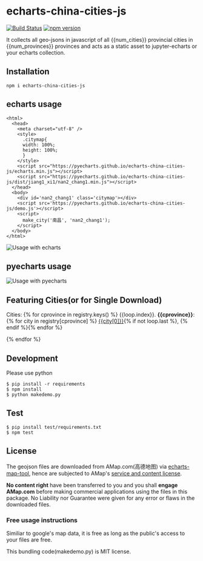 # echarts-china-cities-js

[![Build Status](https://travis-ci.org/pyecharts/echarts-china-cities-js.svg?branch=master)](https://travis-ci.org/pyecharts/echarts-china-cities-js) [![npm version](https://badge.fury.io/js/echarts-china-cities-js.svg)](https://badge.fury.io/js/echarts-china-cities-js)

It collects all geo-jsons in javascript of all {{num_cities}} provincial cities
in {{num_provinces}} provinces and acts as a static asset to jupyter-echarts or your
echarts collection.


## Installation

```
npm i echarts-china-cities-js
```

## echarts usage

```
<html>
  <head>
    <meta charset="utf-8" />
	<style>
	  .citymap{
	  width: 100%;
	  height: 100%;
	  }
	</style>
  	<script src="https://pyecharts.github.io/echarts-china-cities-js/echarts.min.js"></script>
	<script src="https://pyecharts.github.io/echarts-china-cities-js/dist/jiang1_xi1/nan2_chang1.min.js"></script>
  </head>
  <body>
	<div id='nan2_chang1' class='citymap'></div>
	<script src='https://pyecharts.github.io/echarts-china-cities-js/demo.js'></script>
	<script>
	  make_city('南昌', 'nan2_chang1');
	</script>
  </body>
</html>
```

![Usage with echarts](https://pyecharts.github.io/echarts-china-cities-js/nanchang.png)

## pyecharts usage

![Usage with pyecharts](https://user-images.githubusercontent.com/4280312/29755070-9bc9ae70-8b89-11e7-9bf2-bec09cb5f1a1.png)


## Featuring Cities(or for Single Download)

Cities:
{% for cprovince in registry.keys() %}
{{loop.index}}. **{{cprovince}}**:
{% for city in registry[cprovince] %}
[{{city[0]}}](https://pyecharts.github.io/echarts-china-cities-js/echarts-china-cities-js/{{names[cprovince]}}_{{city[1]}}.js){% if not loop.last %}, {% endif %}{% endfor %}

{% endfor %}


## Development


Please use python

```shell
$ pip install -r requirements
$ npm install
$ python makedemo.py
```

## Test

```shell
$ pip install test/requirements.txt
$ npm test
```

## License

The geojson files are downloaded from AMap.com(高德地图) via [echarts-map-tool](http://ecomfe.github.io/echarts-map-tool/),
hence are subjected to AMap's [service and content license](https://lbs.amap.com/home/terms/).

**No content right** have been transferred to you and you shall **engage AMap.com** before
making commercial applications using the files in this package. No Liability nor Guarantee were
given for any error or flaws in the downloaded files.

### Free usage instructions

Similiar to google's map data, it is free as long as the public's access to your files
are free. 

This bundling code(makedemo.py) is MIT license.

